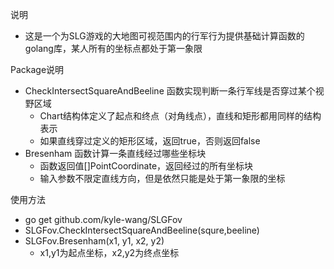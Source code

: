 说明
*  这是一个为SLG游戏的大地图可视范围内的行军行为提供基础计算函数的golang库，某人所有的坐标点都处于第一象限

Package说明

* CheckIntersectSquareAndBeeline 函数实现判断一条行军线是否穿过某个视野区域
    *  Chart结构体定义了起点和终点（对角线点），直线和矩形都用同样的结构表示
    *  如果直线穿过定义的矩形区域，返回true，否则返回false
* Bresenham 函数计算一条直线经过哪些坐标块
    *  函数返回值[]PointCoordinate，返回经过的所有坐标块
    *  输入参数不限定直线方向，但是依然只能是处于第一象限的坐标

使用方法
*  go get github.com/kyle-wang/SLGFov
*  SLGFov.CheckIntersectSquareAndBeeline(squre,beeline)
*  SLGFov.Bresenham(x1, y1, x2, y2)
    *  x1,y1为起点坐标，x2,y2为终点坐标